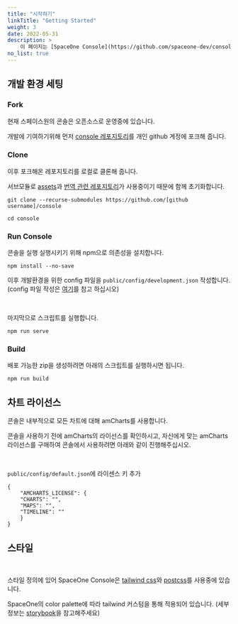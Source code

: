 ```yaml
---
title: "시작하기"
linkTitle: "Getting Started"
weight: 3
date: 2022-05-31
description: >
    이 페이지는 [SpaceOne Console](https://github.com/spaceone-dev/console) 개발을 시작하기 위한 안내문서입니다.
no_list: true
---
```


## 개발 환경 세팅


### Fork

현재 스페이스원의 콘솔은 오픈소스로 운영중에 있습니다.

개발에 기여하기위해 먼저 [console 레포지토리](https://github.com/spaceone-dev/console)를 개인 github 계정에 포크해 줍니다.

### Clone

이후 포크해온 레포지토리를 로컬로 클론해 줍니다.

서브모듈로 [assets](https://github.com/spaceone-dev/console-assets)과 [번역 관련 레포지토리](https://github.com/spaceone-dev/console-translation.git)가 사용중이기 때문에 함께 초기화합니다.

```shell
git clone --recurse-submodules https://github.com/[github username]/console

cd console
```

### Run Console

콘솔을 실행 실행시키기 위해 npm으로 의존성을 설치합니다.
```shell
npm install --no-save
```
이후 개발환경을 위한 config 파일을 `public/config/development.json` 작성합니다.
(config 파일 작성은 [여기]()를 참고 하십시오)

<br/>

마지막으로 스크립트를 실행합니다.
```shell
npm run serve
```

### Build

배포 가능한 zip을 생성하려면 아래의 스크립트를 실행하시면 됩니다.

```shell
npm run build
```


## 차트 라이선스

콘솔은 내부적으로 모든 차트에 대해 amCharts를 사용합니다.

콘솔을 사용하기 전에 amCharts의 라이선스를 확인하시고, 자신에게 맞는 amCharts 라이선스를 구매하여 콘솔에서 사용하려면 아래와 같이 진행해주십시오.

<br/>

`public/config/default.json`에 라이센스 키 추가

```shell
{
    "AMCHARTS_LICENSE": {
    "CHARTS": "",
    "MAPS": "",
    "TIMELINE": ""
    }
}
```

## 스타일

<br/>

스타일 정의에 있어 SpaceOne Console은 [tailwind css](https://tailwindcss.com)와 [postcss](https://postcss.org/)를 사용중에 있습니다.

SpaceOne의 color palette에 따라 tailwind 커스텀을 통해 적용되어 있습니다. (세부 정보는 [storybook](https://storybook.developer.spaceone.dev/?path=/docs/foundation-styles-colors--all-colors)을 참고해주세요)
